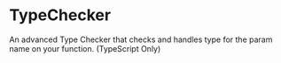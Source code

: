 # TypeChecker
 An advanced Type Checker that checks and handles type for the param name on your function. (TypeScript Only)
